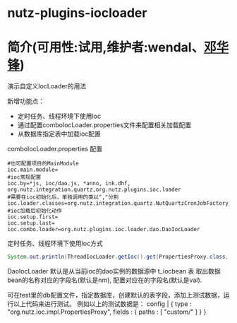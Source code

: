 nutz-plugins-iocloader
==================================

简介(可用性:试用,维护者:wendal、[邓华锋](http://dhf.ink))
==================================

演示自定义IocLoader的用法

新增功能点：
* 定时任务、线程环境下使用Ioc
* 通过配置comboIocLoader.properties文件来配置相关加载配置
* 从数据库指定表中加载ioc配置

comboIocLoader.properties 配置
```Shell
#也可配置项目的MainModule
ioc.main.module=
#ioc常规配置
ioc.by=*js, ioc/dao.js, *anno, ink.dhf, org.nutz.integration.quartz,org.nutz.plugins.ioc.loader
#需要在ioc初始化后，单独调用的类以","分割
ioc.loader.classes=org.nutz.integration.quartz.NutQuartzCronJobFactory,org.nutz.plugins.ioc.loader.TestIocBean1
#ioc加载后初始化动作
ioc.setup.first=
ioc.setup.last=
ioc.combo.loader=org.nutz.plugins.ioc.loader.dao.DaoIocLoader
```


定时任务、线程环境下使用Ioc方式
```Java
System.out.println(ThreadIocLoader.getIoc().get(PropertiesProxy.class, "config").get("db.url"));
```

DaoIocLoader 默认是从当前ioc的dao实例的数据源中 t_iocbean 表 取出数据  bean的名称对应的字段名(默认是nm),
  配置对应在的字段名(默认是val). 

 可在test里的db配置文件，指定数据库，创建默认的表字段，添加上测试数据，运行以上代码来进行测试。
 例如以上的测试数据是：
 config | {
		type : "org.nutz.ioc.impl.PropertiesProxy",
		fields : {
			paths : [ "custom/" ]
		}
	}